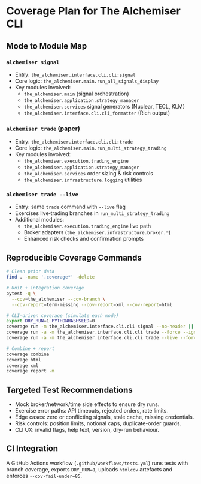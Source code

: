 # Coverage Plan for The Alchemiser CLI

## Mode to Module Map

### `alchemiser signal`
- Entry: `the_alchemiser.interface.cli.cli:signal`
- Core logic: `the_alchemiser.main.run_all_signals_display`
- Key modules involved:
  - `the_alchemiser.main` (signal orchestration)
  - `the_alchemiser.application.strategy_manager`
  - `the_alchemiser.services` signal generators (Nuclear, TECL, KLM)
  - `the_alchemiser.interface.cli.cli_formatter` (Rich output)

### `alchemiser trade` (paper)
- Entry: `the_alchemiser.interface.cli.cli:trade`
- Core logic: `the_alchemiser.main.run_multi_strategy_trading`
- Key modules involved:
  - `the_alchemiser.execution.trading_engine`
  - `the_alchemiser.application.strategy_manager`
  - `the_alchemiser.services` order sizing & risk controls
  - `the_alchemiser.infrastructure.logging` utilities

### `alchemiser trade --live`
- Entry: same `trade` command with `--live` flag
- Exercises live‑trading branches in `run_multi_strategy_trading`
- Additional modules:
  - `the_alchemiser.execution.trading_engine` live path
  - Broker adapters (`the_alchemiser.infrastructure.broker.*`)
  - Enhanced risk checks and confirmation prompts

## Reproducible Coverage Commands

```bash
# Clean prior data
find . -name '.coverage*' -delete

# Unit + integration coverage
pytest -q \
  --cov=the_alchemiser --cov-branch \
  --cov-report=term-missing --cov-report=xml --cov-report=html

# CLI-driven coverage (simulate each mode)
export DRY_RUN=1 PYTHONHASHSEED=0
coverage run -m the_alchemiser.interface.cli.cli signal --no-header || true
coverage run -a -m the_alchemiser.interface.cli.cli trade --force --ignore-market-hours || true
coverage run -a -m the_alchemiser.interface.cli.cli trade --live --force --ignore-market-hours || true

# Combine + report
coverage combine
coverage html
coverage xml
coverage report -m
```

## Targeted Test Recommendations
- Mock broker/network/time side effects to ensure dry runs.
- Exercise error paths: API timeouts, rejected orders, rate limits.
- Edge cases: zero or conflicting signals, stale cache, missing credentials.
- Risk controls: position limits, notional caps, duplicate-order guards.
- CLI UX: invalid flags, help text, version, dry-run behaviour.

## CI Integration
A GitHub Actions workflow (`.github/workflows/tests.yml`) runs tests with branch coverage,
exports `DRY_RUN=1`, uploads `htmlcov` artefacts and enforces `--cov-fail-under=85`.
